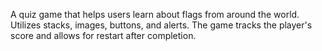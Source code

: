 A quiz game that helps users learn about flags from around the world. Utilizes stacks, images, buttons, and alerts. The game tracks the player's score and allows for restart after completion.
